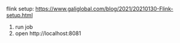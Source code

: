 
flink setup: https://www.galiglobal.com/blog/2021/20210130-Flink-setup.html

1. run job
2. open http://localhost:8081

